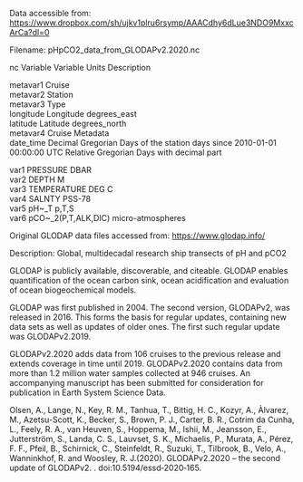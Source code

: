 Data accessible from: https://www.dropbox.com/sh/ujkv1plru6rsymp/AAACdhy6dLue3NDO9MxxcArCa?dl=0

Filename: pHpCO2_data_from_GLODAPv2.2020.nc

nc Variable	Variable	Units	Description

metavar1	Cruise		
metavar2	Station		
metavar3	Type		
longitude	Longitude	degrees_east	
latitude	Latitude	degrees_north	
metavar4	Cruise Metadata		
date_time	Decimal Gregorian Days of the station	days since 2010-01-01 00:00:00 UTC	Relative Gregorian Days with decimal part
			
var1	PRESSURE	DBAR	
var2	DEPTH	M	
var3	TEMPERATURE	DEG C	
var4	SALNTY	PSS-78	
var5	pH~_T	p,T,S	
var6	pCO~_2(P,T,ALK,DIC)	micro-atmospheres

Original GLODAP data files accessed from:  https://www.glodap.info/

Description: Global, multidecadal research ship transects of pH and pCO2

GLODAP is publicly available, discoverable, and citeable. GLODAP enables quantification of the ocean carbon sink, ocean acidification and evaluation of ocean biogeochemical models.

GLODAP was first published in 2004. The second version, GLODAPv2, was released in 2016. This forms the basis for regular updates, containing new data sets as well as updates of older ones. The first such regular update was GLODAPv2.2019.

GLODAPv2.2020 adds data from 106 cruises to the previous release and extends coverage in time until 2019. GLODAPv2.2020 contains data from more than 1.2 million water samples collected at 946 cruises. An accompanying manuscript has been submitted for consideration for publication in Earth System Science Data.

Olsen, A., Lange, N., Key, R. M., Tanhua, T., Bittig, H. C., Kozyr, A., Àlvarez, M., Azetsu-Scott, K., Becker, S., Brown, P. J., Carter, B. R., Cotrim da Cunha, L., Feely, R. A., van Heuven, S., Hoppema, M., Ishii, M., Jeansson, E., Jutterström, S., Landa, C. S., Lauvset, S. K., Michaelis, P., Murata, A., Pérez, F. F., Pfeil, B., Schirnick, C., Steinfeldt, R., Suzuki, T., Tilbrook, B., Velo, A., Wanninkhof, R. and Woosley, R. J.(2020). GLODAPv2.2020 – the second update of GLODAPv2. . doi:10.5194/essd‑2020‑165.
